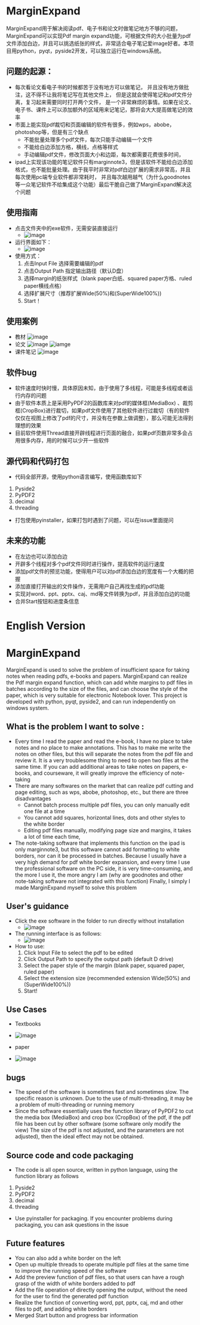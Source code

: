 # MarginExpand

 MarginExpand用于解决阅读pdf、电子书和论文时做笔记地方不够的问题，MarginExpand可以实现Pdf margin expand功能，可根据文件的大小批量为pdf文件添加白边，并且可以挑选纸张的样式，非常适合电子笔记爱image好者。本项目用python，pyqt，pyside2开发，可以独立运行在windows系统。



## 问题的起源：

+ 每次看论文看电子书的时候都苦于没有地方可以做笔记， 并且没有地方做批注，这不得不让我将笔记写在其他文件上， 但是这就会使得笔记和pdf文件分离，复习起来需要同时打开两个文件， 是一个非常麻烦的事情。如果在论文、电子书、课件上可以添加额外的区域用来记笔记，那将会大大提高做笔记的效率
+ 市面上能实现pdf裁切和页面编辑的软件有很多，例如wps，abobe，photoshop等，但是有三个缺点
  + 不能批量处理多个pdf文件，每次只能手动编辑一个文件
  + 不能给白边添加方格，横线，点格等样式
  + 手动编辑pdf文件，修改页面大小和边距，每次都需要花费很多时间，
+ ipad上实现该功能的笔记软件只有marginnote3，但是该软件不能给白边添加格式，也不能批量处理。由于我平时非常对pdf白边扩展的需求非常高，并且每次使用pc端专业软件都非常耗时， 并且每次越用越气（为什么goodnotes等一众笔记软件不给集成这个功能）最后干脆自己做了MarginExpand解决这个问题



## 使用指南

+ 点击文件夹中的exe软件，无需安装直接运行
  + ![image](https://github.com/fate-ubw/MarginExpand/blob/main/image/2.jpg)
+ 运行界面如下：
  + ![image](https://github.com/fate-ubw/MarginExpand/blob/main/image/%E7%95%8C%E9%9D%A2%E8%AF%B4%E6%98%8E.jpg)
+ 使用方式：
  1. 点击Input File 选择需要编辑的pdf
  2. 点击Output Path 指定输出路径（默认D盘）
  3. 选择margin的纸张样式（blank paper白纸、squared paper方格、ruled paper横线点格）
  4. 选择扩展尺寸（推荐扩展Wide(50%)和(SuperWide100%))
  5. Start！

## 使用案例

+ 教材
![image](https://github.com/fate-ubw/MarginExpand/blob/main/image/3.jpg)
+ 论文
![image](https://github.com/fate-ubw/MarginExpand/blob/main/image/4.jpg)
![iamge](https://github.com/fate-ubw/MarginExpand/blob/main/image/6.jpg)
+ 课件笔记
![image](https://github.com/fate-ubw/MarginExpand/blob/main/image/5.jpg)


## 软件bug

+ 软件速度时快时慢，具体原因未知，由于使用了多线程，可能是多线程或者运行内存的问题
+ 由于软件本质上是采用PyPDF2的函数库来对pdf的媒体框(MediaBox) 、裁剪框(CropBox)进行裁切，如果pdf文件使用了其他软件进行过裁切（有的软件仅仅在视图上修改了pdf的尺寸，并没有在参数上做调整），那么可能无法得到理想的效果 
+ 目前软件使用Thread直接开辟线程进行页面的融合，如果pdf页数非常多会占用很多内存，用的时候可以少开一些软件



## 源代码和代码打包

+ 代码全部开源，使用python语言编写，使用函数库如下

1. Pyside2
2. PyPDF2
3. decimal
4. threading

+ 打包使用pyinstaller，如果打包时遇到了问题，可以在issue里面提问



## 未来的功能

+ 在左边也可以添加白边
+ 开辟多个线程对多个pdf文件同时进行操作，提高软件的运行速度
+ 添加pdf文件的预览功能，使得用户可以对pdf添加白边的宽度有一个大概的把握
+ 添加直接打开输出的文件操作，无需用户自己再找生成的pdf功能
+ 实现对word、ppt、pptx、caj、md等文件转换为pdf，并且添加白边的功能
+ 合并Start按钮和进度条信息


# English Version

# MarginExpand

 MarginExpand is used to solve the problem of insufficient space for taking notes when reading pdfs, e-books and papers. MarginExpand can realize the Pdf margin expand function, which can add white margins to pdf files in batches according to the size of the files, and can choose the style of the paper, which is very suitable for electronic Notebook lover. This project is developed with python, pyqt, pyside2, and can run independently on windows system.



## What is the problem I want to solve :

- Every time I read the paper and read the e-book, I have no place to take notes and no place to make annotations. This has to make me write the notes on other files, but this will separate the notes from the pdf file and review it. It is a very troublesome thing to need to open two files at the same time. If you can add additional areas to take notes on papers, e-books, and courseware, it will greatly improve the efficiency of note-taking
- There are many softwares on the market that can realize pdf cutting and page editing, such as wps, abobe, photoshop, etc., but there are three disadvantages
  - Cannot batch process multiple pdf files, you can only manually edit one file at a time
  - You cannot add squares, horizontal lines, dots and other styles to the white border
  - Editing pdf files manually, modifying page size and margins, it takes a lot of time each time,
- The note-taking software that implements this function on the ipad is only marginnote3, but this software cannot add formatting to white borders, nor can it be processed in batches. Because I usually have a very high demand for pdf white border expansion, and every time I use the professional software on the PC side, it is very time-consuming, and the more I use it, the more angry I am (why are goodnotes and other note-taking software not integrated with this function) Finally, I simply I made MarginExpand myself to solve this problem



## User's guidance

- Click the exe software in the folder to run directly without installation
  + ![image](https://github.com/fate-ubw/MarginExpand/blob/main/image/2.jpg)
- The running interface is as follows:
  + ![image](https://github.com/fate-ubw/MarginExpand/blob/main/image/1.jpg)
- How to use:
  1. Click Input File to select the pdf to be edited
  2. Click Output Path to specify the output path (default D drive)
  3. Select the paper style of the margin (blank paper, squared paper, ruled paper)
  4. Select the extension size (recommended extension Wide(50%) and (SuperWide100%))
  5. Start!

## Use Cases

- Textbooks
 + ![image](https://github.com/fate-ubw/MarginExpand/blob/main/image/3.jpg)
- paper
 + ![image](https://github.com/fate-ubw/MarginExpand/blob/main/image/4.jpg)



## bugs

- The speed of the software is sometimes fast and sometimes slow. The specific reason is unknown. Due to the use of multi-threading, it may be a problem of multi-threading or running memory
- Since the software essentially uses the function library of PyPDF2 to cut the media box (MediaBox) and crop box (CropBox) of the pdf, if the pdf file has been cut by other software (some software only modify the view) The size of the pdf is not adjusted, and the parameters are not adjusted), then the ideal effect may not be obtained.



## Source code and code packaging

- The code is all open source, written in python language, using the function library as follows

1. Pyside2
2. PyPDF2
3. decimal
4. threading

- Use pyinstaller for packaging. If you encounter problems during packaging, you can ask questions in the issue



## Future features

- You can also add a white border on the left
- Open up multiple threads to operate multiple pdf files at the same time to improve the running speed of the software
- Add the preview function of pdf files, so that users can have a rough grasp of the width of white borders added to pdf
- Add the file operation of directly opening the output, without the need for the user to find the generated pdf function
- Realize the function of converting word, ppt, pptx, caj, md and other files to pdf, and adding white borders
- Merged Start button and progress bar information



